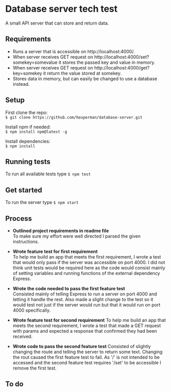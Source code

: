 # Database server tech test
A small API server that can store and return data.

## Requirements
- Runs a server that is accessible on http://localhost:4000/.
- When server receives GET request on http://localhost:4000/set?somekey=somevalue it stores the passed key and value in memory.
- When server receives GET request on http://localhost:4000/get?key=somekey it return the value stored at somekey.
- Stores data in memory, but can easily be changed to use a database instead.

## Setup
First clone the repo:  
`$ git clone https://github.com/heuperman/database-server.git`  

Install npm if needed:  
`$ npm install npm@latest -g`

 Install dependencies:  
`$ npm install`

## Running tests
To run all available tests type `$ npm test`

## Get started
To run the server type `$ npm start`

## Process
- **Outlined project requirements in readme file**  
To make sure my effort were well directed I parsed the given instructions.

- **Wrote feature test for first requirement**  
To help me build an app that meets the first requirement, I wrote a test that would only pass if the server was accessible on port 4000. I did not think unit tests would be required here as the code would consist mainly of setting variables and running functions of the external dependency Express.

- **Wrote the code needed to pass the first feature test**  
Consisted mainly of telling Express to run a server on port 4000 and letting it handle the rest. Also made a slight change to the test so it would test not just if the server would run but that it would run on port 4000 specifically.

- **Wrote feature test for second requirement**
To help me build an app that meets the second requirement, I wrote a test that made a GET request with params and expected a response that confirmed they had been received.

- **Wrote code to pass the second feature test**
Consisted of slightly changing the route and telling the server to return some text. Changing the rout caused the first feature test to fail. As '/' is not intended to be accessed and the second feature test requires '/set' to be accessible I remove the first test.

## To do
